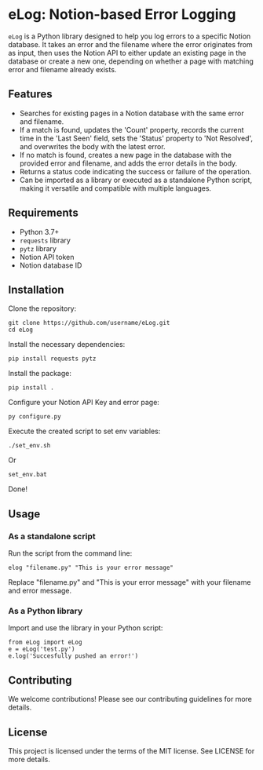 # eLog: Notion-based Error Logging

`eLog` is a Python library designed to help you log errors to a specific Notion database. It takes an error and the filename where the error originates from as input, then uses the Notion API to either update an existing page in the database or create a new one, depending on whether a page with matching error and filename already exists.

## Features

- Searches for existing pages in a Notion database with the same error and filename.
- If a match is found, updates the 'Count' property, records the current time in the 'Last Seen' field, sets the 'Status' property to 'Not Resolved', and overwrites the body with the latest error.
- If no match is found, creates a new page in the database with the provided error and filename, and adds the error details in the body.
- Returns a status code indicating the success or failure of the operation.
- Can be imported as a library or executed as a standalone Python script, making it versatile and compatible with multiple languages.

## Requirements

- Python 3.7+
- `requests` library
- `pytz` library
- Notion API token
- Notion database ID

## Installation

Clone the repository:
```
git clone https://github.com/username/eLog.git
cd eLog
```

Install the necessary dependencies:
```
pip install requests pytz
```

Install the package:
```
pip install .
```

Configure your Notion API Key and error page:
```
py configure.py
```

Execute the created script to set env variables:
```
./set_env.sh
```
Or
```
set_env.bat
```

Done!

## Usage

### As a standalone script

Run the script from the command line:

```
elog "filename.py" "This is your error message"
```

Replace "filename.py" and "This is your error message" with your filename and error message.

### As a Python library

Import and use the library in your Python script:

```
from eLog import eLog
e = eLog('test.py')
e.log('Succesfully pushed an error!')
```

## Contributing

We welcome contributions! Please see our contributing guidelines for more details.

## License

This project is licensed under the terms of the MIT license. See LICENSE for more details.

